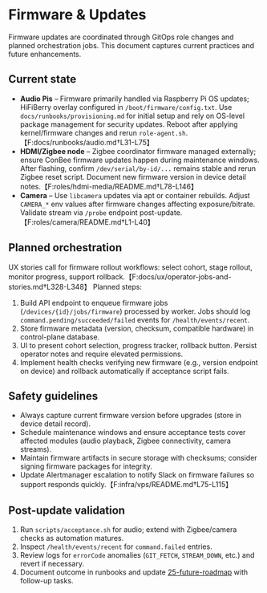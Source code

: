 # Firmware & Updates

Firmware updates are coordinated through GitOps role changes and planned orchestration jobs. This document captures current practices and future enhancements.

## Current state

- **Audio Pis** – Firmware primarily handled via Raspberry Pi OS updates; HiFiBerry overlay configured in `/boot/firmware/config.txt`. Use `docs/runbooks/provisioning.md` for initial setup and rely on OS-level package management for security updates. Reboot after applying kernel/firmware changes and rerun `role-agent.sh`.【F:docs/runbooks/audio.md†L31-L75】
- **HDMI/Zigbee node** – Zigbee coordinator firmware managed externally; ensure ConBee firmware updates happen during maintenance windows. After flashing, confirm `/dev/serial/by-id/...` remains stable and rerun Zigbee reset script. Document new firmware version in device detail notes.【F:roles/hdmi-media/README.md†L78-L146】
- **Camera** – Use `libcamera` updates via apt or container rebuilds. Adjust `CAMERA_*` env values after firmware changes affecting exposure/bitrate. Validate stream via `/probe` endpoint post-update.【F:roles/camera/README.md†L1-L40】

## Planned orchestration

UX stories call for firmware rollout workflows: select cohort, stage rollout, monitor progress, support rollback.【F:docs/ux/operator-jobs-and-stories.md†L328-L348】 Planned steps:

1. Build API endpoint to enqueue firmware jobs (`/devices/{id}/jobs/firmware`) processed by worker. Jobs should log `command.pending/succeeded/failed` events for `/health/events/recent`.
2. Store firmware metadata (version, checksum, compatible hardware) in control-plane database.
3. UI to present cohort selection, progress tracker, rollback button. Persist operator notes and require elevated permissions.
4. Implement health checks verifying new firmware (e.g., version endpoint on device) and rollback automatically if acceptance script fails.

## Safety guidelines

- Always capture current firmware version before upgrades (store in device detail record).
- Schedule maintenance windows and ensure acceptance tests cover affected modules (audio playback, Zigbee connectivity, camera streams).
- Maintain firmware artifacts in secure storage with checksums; consider signing firmware packages for integrity.
- Update Alertmanager escalation to notify Slack on firmware failures so support responds quickly.【F:infra/vps/README.md†L75-L115】

## Post-update validation

1. Run `scripts/acceptance.sh` for audio; extend with Zigbee/camera checks as automation matures.
2. Inspect `/health/events/recent` for `command.failed` entries.
3. Review logs for `errorCode` anomalies (`GIT_FETCH`, `STREAM_DOWN`, etc.) and revert if necessary.
4. Document outcome in runbooks and update [25-future-roadmap](./25-future-roadmap.md) with follow-up tasks.
